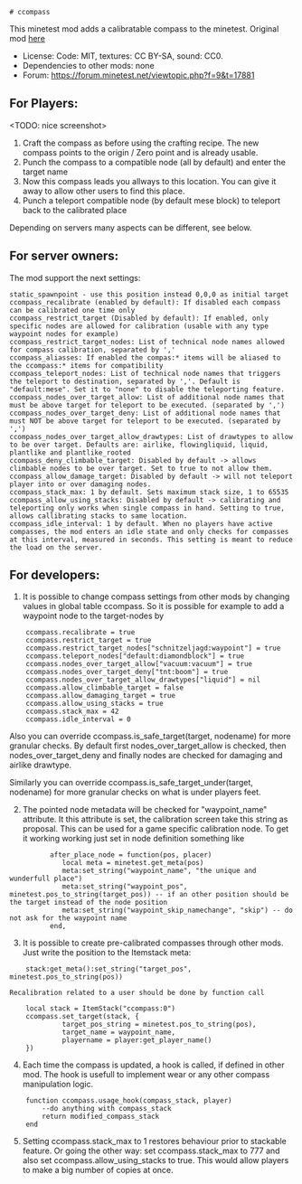	# ccompass

This minetest mod adds a calibratable compass to the minetest. Original mod [here](https://forum.minetest.net/viewtopic.php?f=11&t=3785)

  - License: Code: MIT, textures: CC BY-SA, sound: CC0.
  - Dependencies to other mods: none
  - Forum: https://forum.minetest.net/viewtopic.php?f=9&t=17881

## For Players:
 <TODO: nice screenshot>

1. Craft the compass as before using the crafting recipe.
   The new compass points to the origin / Zero point and is already usable.
2. Punch the compass to a compatible node (all by default) and enter the target name
3. Now this compass leads you allways to this location. You can give it away to allow other users to find this place.
4. Punch a teleport compatible node (by default mese block) to teleport back to the calibrated place

Depending on servers many aspects can be different, see below.

## For server owners:
The mod support the next settings:

    static_spawnpoint - use this position instead 0,0,0 as initial target
    ccompass_recalibrate (enabled by default): If disabled each compass can be calibrated one time only
    ccompass_restrict_target (Disabled by default): If enabled, only specific nodes are allowed for calibration (usable with any type waypoint nodes for example)
    ccompass_restrict_target_nodes: List of technical node names allowed for compass calibration, separated by ','
    ccompass_aliasses: If enabled the compas:* items will be aliased to the ccompass:* items for compatibility
    ccompass_teleport_nodes: List of technical node names that triggers the teleport to destination, separated by ','. Default is "default:mese". Set it to "none" to disable the teleporting feature.
    ccompass_nodes_over_target_allow: List of additional node names that must be above target for teleport to be executed. (separated by ',')
    ccompass_nodes_over_target_deny: List of additional node names that must NOT be above target for teleport to be executed. (separated by ',')
    ccompass_nodes_over_target_allow_drawtypes: List of drawtypes to allow to be over target. Defaults are: airlike, flowingliquid, liquid, plantlike and plantlike_rooted
    ccompass_deny_climbable_target: Disabled by default -> allows climbable nodes to be over target. Set to true to not allow them.
    ccompass_allow_damage_target: Disabled by default -> will not teleport player into or over damaging nodes.
    ccompass_stack_max: 1 by default. Sets maximum stack size, 1 to 65535
    ccompass_allow_using_stacks: Disabled by default -> calibrating and teleporting only works when single compass in hand. Setting to true, allows callibrating stacks to same location.
    ccompass_idle_interval: 1 by default. When no players have active compasses, the mod enters an idle state and only checks for compasses at this interval, measured in seconds. This setting is meant to reduce the load on the server.

##  For developers:
1. It is possible to change compass settings from other mods by changing values in global table ccompass. So it is possible for example to add a waypoint node to the target-nodes by

```
	ccompass.recalibrate = true
	ccompass.restrict_target = true
	ccompass.restrict_target_nodes["schnitzeljagd:waypoint"] = true
	ccompass.teleport_nodes["default:diamondblock"] = true
	ccompass.nodes_over_target_allow["vacuum:vacuum"] = true
	ccompass.nodes_over_target_deny["tnt:boom"] = true
	ccompass.nodes_over_target_allow_drawtypes["liquid"] = nil
	ccompass.allow_climbable_target = false
	ccompass.allow_damaging_target = true
	ccompass.allow_using_stacks = true
	ccompass.stack_max = 42
	ccompass.idle_interval = 0
```
Also you can override ccompass.is_safe_target(target, nodename) for more granular checks.
By default first nodes_over_target_allow is checked, then nodes_over_target_deny
and finally nodes are checked for damaging and airlike drawtype.

Similarly you can override ccompass.is_safe_target_under(target, nodename) for
more granular checks on what is under players feet.

2. The pointed node metadata will be checked for "waypoint_name" attribute. It this attribute is set, the calibration screen take this string as proposal. This can be used for a game specific calibration node. To get it working working just set in node definition something like

```
          after_place_node = function(pos, placer)
             local meta = minetest.get_meta(pos)
             meta:set_string("waypoint_name", "the unique and wunderfull place")
             meta:set_string("waypoint_pos", minetest.pos_to_string(target_pos)) -- if an other position should be the target instead of the node position
             meta:set_string("waypoint_skip_namechange", "skip") -- do not ask for the waypoint name
          end,
```

3. It is possible to create pre-calibrated compasses through other mods. Just write the position to the Itemstack meta:

```
    stack:get_meta():set_string("target_pos", minetest.pos_to_string(pos))
```

    Recalibration related to a user should be done by function call
```
    local stack = ItemStack("ccompass:0")
    ccompass.set_target(stack, {
             target_pos_string = minetest.pos_to_string(pos),
             target_name = waypoint_name,
             playername = player:get_player_name()
    })
```


4. Each time the compass is updated, a hook is called, if defined in other mod. The hook is usefull to implement wear or any other compass manipulation logic.
```
    function ccompass.usage_hook(compass_stack, player)
        --do anything with compass_stack
        return modified_compass_stack
    end
```

5. Setting ccompass.stack_max to 1 restores behaviour prior to stackable feature.
Or going the other way: set ccompass.stack_max to 777 and also set ccompass.allow_using_stacks to true.
This would allow players to make a big number of copies at once.

